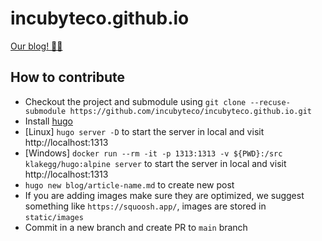 # incubyteco.github.io

[Our blog! ✍🏼](https://blog.incubyte.co/)

## How to contribute

- Checkout the project and submodule using `git clone --recuse-submodule https://github.com/incubyteco/incubyteco.github.io.git`
- Install [hugo](https://gohugo.io/getting-started/installing/)
- [Linux] `hugo server -D` to start the server in local and visit http://localhost:1313
- [Windows] `docker run --rm -it -p 1313:1313 -v ${PWD}:/src klakegg/hugo:alpine server` to start the server in local and visit http://localhost:1313
- `hugo new blog/article-name.md` to create new post
- If you are adding images make sure they are optimized, we suggest something like `https://squoosh.app/`, images are stored in `static/images`
- Commit in a new branch and create PR to `main` branch
